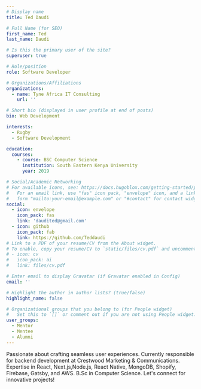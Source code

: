 ```yaml
---
# Display name
title: Ted Daudi

# Full Name (for SEO)
first_name: Ted
last_name: Daudi

# Is this the primary user of the site?
superuser: true

# Role/position
role: Software Developer

# Organizations/Affiliations
organizations:
  - name: Tyne Africa IT Consulting
    url: ''

# Short bio (displayed in user profile at end of posts)
bio: Web Development

interests:
  - Rugby
  - Software Development

education:
  courses:
    - course: BSC Computer Science
      institution: South Eastern Kenya University
      year: 2019

# Social/Academic Networking
# For available icons, see: https://docs.hugoblox.com/getting-started/page-builder/#icons
#   For an email link, use "fas" icon pack, "envelope" icon, and a link in the
#   form "mailto:your-email@example.com" or "#contact" for contact widget.
social:
  - icon: envelope
    icon_pack: fas
    link: 'daudited@gmail.com'
  - icon: github
    icon_pack: fab
    link: https://github.com/Teddaudi
# Link to a PDF of your resume/CV from the About widget.
# To enable, copy your resume/CV to `static/files/cv.pdf` and uncomment the lines below.
# - icon: cv
#   icon_pack: ai
#   link: files/cv.pdf

# Enter email to display Gravatar (if Gravatar enabled in Config)
email: ''

# Highlight the author in author lists? (true/false)
highlight_name: false

# Organizational groups that you belong to (for People widget)
#   Set this to `[]` or comment out if you are not using People widget.
user_groups:
  - Mentor
  - Mentee
  - Alumni
---
```


Passionate about crafting seamless user experiences. Currently responsible for backend development at Crestwood Marketing & Communications. Expertise in React, Next.js,Node.js, React Native, MongoDB, Shopify, Firebase, Gatsby, and AWS. B.Sc in Computer Science. Let's connect for innovative projects!
